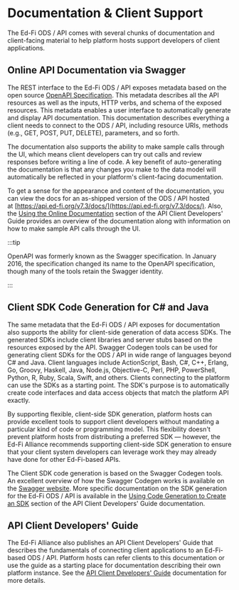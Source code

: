 # Documentation & Client Support

The Ed-Fi ODS / API comes with several chunks of documentation and client-facing
material to help platform hosts support developers of client applications.

## Online API Documentation via Swagger

The REST interface to the Ed-Fi ODS / API exposes metadata based on the open
source [OpenAPI Specification](https://swagger.io/resources/open-api/). This
metadata describes all the API resources as well as the inputs, HTTP verbs, and
schema of the exposed resources. This metadata enables a user interface to
automatically generate and display API documentation. This documentation
describes everything a client needs to connect to the ODS / API, including
resource URIs, methods (e.g., GET, POST, PUT, DELETE), parameters, and so forth.

The documentation also supports the ability to make sample calls through the UI,
which means client developers can try out calls and review responses before
writing a line of code. A key benefit of auto-generating the documentation is
that any changes you make to the data model will automatically be reflected in
your platform's client-facing documentation.

To get a sense for the appearance and content of the documentation, you can view
the docs for an as-shipped version of the ODS / API hosted
at [https://api.ed-fi.org/v7.3/docs/](https://api.ed-fi.org/v7.3/docs/). Also,
the [Using the Online
Documentation](../client-developers-guide/using-the-online-documentation.md)
section of the API Client Developers' Guide provides an overview of the
documentation along with information on how to make sample API calls through the
UI.

:::tip

OpenAPI was formerly known as the Swagger specification. In January 2016, the
specification changed its name to the OpenAPI specification, though many of the
tools retain the Swagger identity.

:::

## Client SDK Code Generation for C# and Java

The same metadata that the Ed-Fi ODS / API exposes for documentation also
supports the ability for client-side generation of data access SDKs. The
generated SDKs include client libraries and server stubs based on the resources
exposed by the API. Swagger Codegen tools can be used for generating client SDKs
for the ODS / API in wide range of languages beyond C# and Java. Client
languages include ActionScript, Bash, C#, C++, Erlang, Go, Groovy, Haskell,
Java, Node.js, Objective-C, Perl, PHP, PowerShell, Python, R, Ruby, Scala,
Swift, and others. Clients connecting to the platform can use the SDKs as a
starting point. The SDK's purpose is to automatically create code interfaces and
data access objects that match the platform API exactly.

By supporting flexible, client-side SDK generation, platform hosts can provide
excellent tools to support client developers without mandating a particular kind
of code or programming model. This flexibility doesn't prevent platform hosts
from distributing a preferred SDK — however, the Ed-Fi Alliance recommends
supporting client-side SDK generation to ensure that your client system
developers can leverage work they may already have done for other Ed-Fi-based
APIs.

The Client SDK code generation is based on the Swagger Codegen tools. An
excellent overview of how the Swagger Codegen works is available on the [Swagger
website](http://swagger.io/swagger-codegen/). More specific documentation on the
SDK generation for the Ed-Fi ODS / API is available in the [Using Code
Generation to Create an
SDK](../client-developers-guide/using-code-generation-to-create-an-sdk.md)
section of the API Client Developers' Guide documentation.

## API Client Developers' Guide

The Ed-Fi Alliance also publishes an API Client Developers' Guide that describes
the fundamentals of connecting client applications to an Ed-Fi-based ODS / API.
Platform hosts can refer clients to this documentation or use the guide as a
starting place for documentation describing their own platform instance. See the
[API Client Developers'
Guide](../client-developers-guide/readme.md)
documentation for more details.
